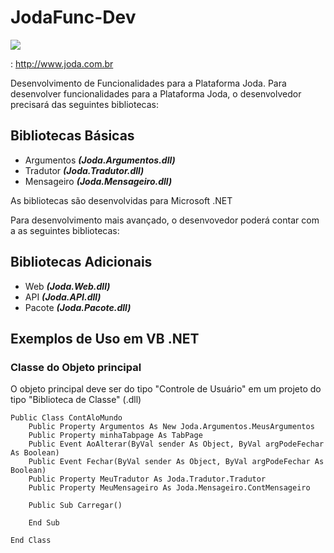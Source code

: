 # JodaFunc-Dev
![](http://www.joda.com.br/images/Joda03.png) 

: <http://www.joda.com.br>

Desenvolvimento de Funcionalidades para a Plataforma Joda.
Para desenvolver funcionalidades para a Plataforma Joda, o desenvolvedor precisará das seguintes bibliotecas:

## Bibliotecas Básicas
- Argumentos 
  ___(Joda.Argumentos.dll)___
- Tradutor 
  ___(Joda.Tradutor.dll)___
- Mensageiro 
  ___(Joda.Mensageiro.dll)___

As bibliotecas são desenvolvidas para Microsoft .NET

Para desenvolvimento mais avançado, o desenvovedor poderá contar com a as seguintes bibliotecas:
## Bibliotecas Adicionais
- Web
  ___(Joda.Web.dll)___
- API
  ___(Joda.API.dll)___
- Pacote
  ___(Joda.Pacote.dll)___

## Exemplos de Uso em VB .NET
### Classe do Objeto principal
O objeto principal deve ser do tipo "Controle de Usuário" em um projeto do tipo "Biblioteca de Classe" (.dll)

```VB
Public Class ContAloMundo
    Public Property Argumentos As New Joda.Argumentos.MeusArgumentos
    Public Property minhaTabpage As TabPage
    Public Event AoAlterar(ByVal sender As Object, ByVal argPodeFechar As Boolean)
    Public Event Fechar(ByVal sender As Object, ByVal argPodeFechar As Boolean)
    Public Property MeuTradutor As Joda.Tradutor.Tradutor
    Public Property MeuMensageiro As Joda.Mensageiro.ContMensageiro

    Public Sub Carregar()

    End Sub

End Class
```
